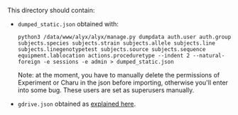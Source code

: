 This directory should contain:

* `dumped_static.json` obtained with:

    ```
    python3 /data/www/alyx/alyx/manage.py dumpdata auth.user auth.group subjects.species subjects.strain subjects.allele subjects.line subjects.linegenotypetest subjects.source subjects.sequence equipment.lablocation actions.proceduretype --indent 2 --natural-foreign -e sessions -e admin > dumped_static.json
    ```

    Note: at the moment, you have to manually delete the permissions of Experiment or Charu in the json before importing, otherwise you'll enter into some bug. These users are set as superusers manually.

* `gdrive.json` obtained as [explained here](http://gspread.readthedocs.io/en/latest/oauth2.html).
